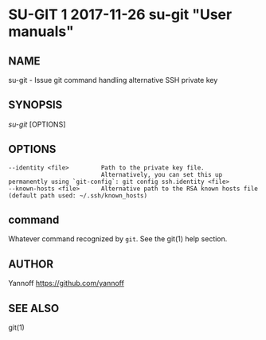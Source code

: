 SU-GIT 1 2017-11-26 su-git "User manuals"
====

## NAME

su-git - Issue git command handling alternative SSH private key

## SYNOPSIS

 *su-git* [OPTIONS] <command>

## OPTIONS

    --identity <file>         Path to the private key file. 
                              Alternatively, you can set this up permanently using `git-config`: git config ssh.identity <file>
    --known-hosts <file>      Alternative path to the RSA known hosts file (default path used: ~/.ssh/known_hosts)

## command

Whatever command recognized by `git`. See the git(1) help section.

## AUTHOR

Yannoff <https://github.com/yannoff>

## SEE ALSO

git(1)
